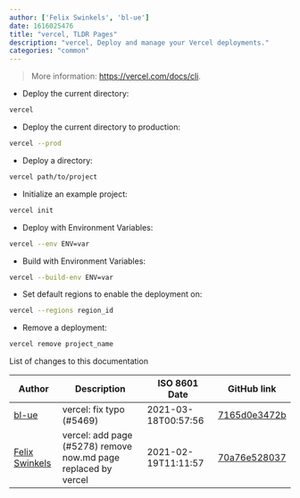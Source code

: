 ```yaml
---
author: ['Felix Swinkels', 'bl-ue']
date: 1616025476
title: "vercel, TLDR Pages"
description: "vercel, Deploy and manage your Vercel deployments."
categories: "common"
---
```

> More information: <https://vercel.com/docs/cli>.

- Deploy the current directory:

```bash
vercel
```

- Deploy the current directory to production:

```bash
vercel --prod
```

- Deploy a directory:

```bash
vercel path/to/project
```

- Initialize an example project:

```bash
vercel init
```

- Deploy with Environment Variables:

```bash
vercel --env ENV=var
```

- Build with Environment Variables:

```bash
vercel --build-env ENV=var
```

- Set default regions to enable the deployment on:

```bash
vercel --regions region_id
```

- Remove a deployment:

```bash
vercel remove project_name
```
List of changes to this documentation


Author | Description | ISO 8601 Date | GitHub link
------|-----|-----|-----
[bl-ue](mailto:54780737+bl-ue@users.noreply.github.com) | vercel: fix typo (#5469) | 2021-03-18T00:57:56 | [7165d0e3472b](https://github.com/tldr-pages/tldr/commit/7165d0e3472bbe2fc1ac0752619f6b16dc6d92dd)
[Felix Swinkels](mailto:tgifelix@icloud.com) | vercel: add page (#5278) remove now.md page replaced by vercel | 2021-02-19T11:11:57 | [70a76e528037](https://github.com/tldr-pages/tldr/commit/70a76e52803783c2aae6afd985f0fdb27b7d4a05)

